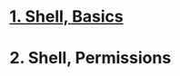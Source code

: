 <h1><a href="https://github.com/Gtindi/alx-system_engineering-devops/tree/main/0x00-shell_basics"> 1. Shell, Basics </a></h1>
<h1> 2. Shell, Permissions </h1>
